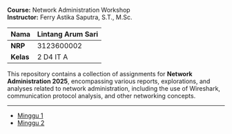 **Course:** Network Administration Workshop  
**Instructor:** Ferry Astika Saputra, S.T., M.Sc.  

| **Nama**   | Lintang Arum Sari |
------------|-----------|
| **NRP**    | 3123600002 |
| **Kelas**  | 2 D4 IT A |

This repository contains a collection of assignments for **Network Administration 2025**, encompassing various reports, explorations, and analyses related to network administration, including the use of Wireshark, communication protocol analysis, and other networking concepts.

---

-  [Minggu 1](https://github.com/lintangaroem/AdminJaringan2025/tree/main/Minggu%201)
-  [Minggu 2](https://github.com/lintangaroem/AdminJaringan2025/tree/main/Minggu%202)
